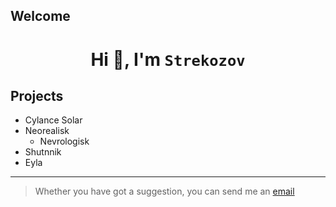 ## Welcome

<div align="center">
  <h1>Hi 🤚, I'm <code>Strekozov</code></h1>
</div>

## Projects

- Cylance Solar
- Neorealisk
  - Nevrologisk
- Shutnnik
- Eyla

---

> Whether you have got a suggestion, you can send me an [email](mailto:strekozov@pm.me)
